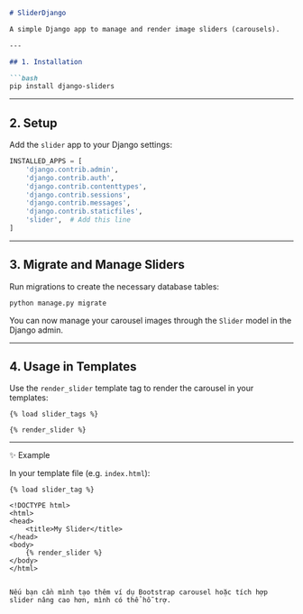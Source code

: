 ````markdown
# SliderDjango

A simple Django app to manage and render image sliders (carousels).

---

## 1. Installation

```bash
pip install django-sliders
````

---

## 2. Setup

Add the `slider` app to your Django settings:

```python
INSTALLED_APPS = [
    'django.contrib.admin',
    'django.contrib.auth',
    'django.contrib.contenttypes',
    'django.contrib.sessions',
    'django.contrib.messages',
    'django.contrib.staticfiles',
    'slider',  # Add this line
]
```

---

## 3. Migrate and Manage Sliders

Run migrations to create the necessary database tables:

```bash
python manage.py migrate
```

You can now manage your carousel images through the `Slider` model in the Django admin.

---

## 4. Usage in Templates

Use the `render_slider` template tag to render the carousel in your templates:

```django
{% load slider_tags %}

{% render_slider %}
```

---

✨ Example

In your template file (e.g. `index.html`):

```django
{% load slider_tag %}

<!DOCTYPE html>
<html>
<head>
    <title>My Slider</title>
</head>
<body>
    {% render_slider %}
</body>
</html>
```

```

Nếu bạn cần mình tạo thêm ví dụ Bootstrap carousel hoặc tích hợp slider nâng cao hơn, mình có thể hỗ trợ.
```
